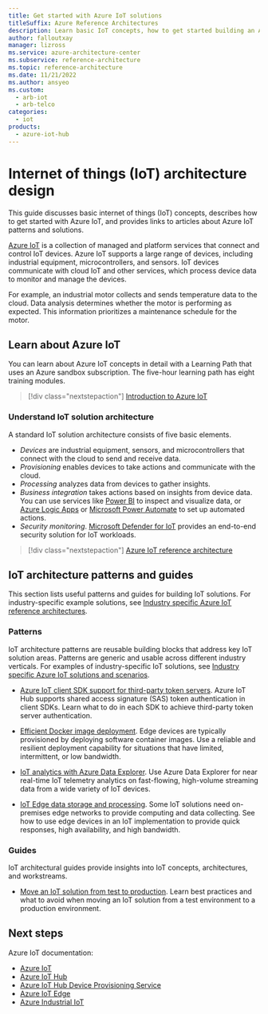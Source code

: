 ```yaml
---
title: Get started with Azure IoT solutions
titleSuffix: Azure Reference Architectures
description: Learn basic IoT concepts, how to get started building an Azure IoT solution, and how to optimize an IoT solution for production.
author: falloutxay
manager: lizross
ms.service: azure-architecture-center
ms.subservice: reference-architecture
ms.topic: reference-architecture
ms.date: 11/21/2022
ms.author: ansyeo
ms.custom:
  - arb-iot
  - arb-telco
categories:
  - iot
products:
  - azure-iot-hub
---
```


# Internet of things (IoT) architecture design

This guide discusses basic internet of things (IoT) concepts, describes how to get started with Azure IoT, and provides links to articles about Azure IoT patterns and solutions.

[Azure IoT](https://azure.microsoft.com/overview/iot) is a collection of managed and platform services that connect and control IoT devices. Azure IoT supports a large range of devices, including industrial equipment, microcontrollers, and sensors. IoT devices communicate with cloud IoT and other services, which process device data to monitor and manage the devices.

For example, an industrial motor collects and sends temperature data to the cloud. Data analysis determines whether the motor is performing as expected. This information prioritizes a maintenance schedule for the motor.

## Learn about Azure IoT

You can learn about Azure IoT concepts in detail with a Learning Path that uses an Azure sandbox subscription. The five-hour learning path has eight training modules.

> [!div class="nextstepaction"]
> [Introduction to Azure IoT](/training/paths/introduction-to-azure-iot)

### Understand IoT solution architecture

A standard IoT solution architecture consists of five basic elements.

- *Devices* are industrial equipment, sensors, and microcontrollers that connect with the cloud to send and receive data.
- *Provisioning* enables devices to take actions and communicate with the cloud.
- *Processing* analyzes data from devices to gather insights.
- *Business integration* takes actions based on insights from device data. You can use services like [Power BI](https://powerbi.microsoft.com) to inspect and visualize data, or [Azure Logic Apps](https://azure.microsoft.com/services/logic-apps) or [Microsoft Power Automate](https://powerautomate.microsoft.com) to set up automated actions.
- *Security monitoring*. [Microsoft Defender for IoT](https://azure.microsoft.com/services/iot-defender) provides an end-to-end security solution for IoT workloads.

> [!div class="nextstepaction"]
> [Azure IoT reference architecture](../iot.yml)

## IoT architecture patterns and guides

This section lists useful patterns and guides for building IoT solutions. For industry-specific example solutions, see [Industry specific Azure IoT reference architectures](industry-iot-hub-page.md).

### Patterns

IoT architecture patterns are reusable building blocks that address key IoT solution areas. Patterns are generic and usable across different industry verticals. For examples of industry-specific IoT solutions, see [Industry specific Azure IoT solutions and scenarios](industry-iot-hub-page.md).

- [Azure IoT client SDK support for third-party token servers](../../guide/iot/azure-iot-client-sdk-support.yml). Azure IoT Hub supports shared access signature (SAS) token authentication in client SDKs. Learn what to do in each SDK to achieve third-party token server authentication.

- [Efficient Docker image deployment](../../example-scenario/iot/efficient-docker-image-deployment.yml). Edge devices are typically provisioned by deploying software container images. Use a reliable and resilient deployment capability for situations that have limited, intermittent, or low bandwidth.

- [IoT analytics with Azure Data Explorer](../../solution-ideas/articles/iot-azure-data-explorer.yml). Use Azure Data Explorer for near real-time IoT telemetry analytics on fast-flowing, high-volume streaming data from a wide variety of IoT devices.

- [IoT Edge data storage and processing](../../solution-ideas/articles/data-storage-edge.yml). Some IoT solutions need on-premises edge networks to provide computing and data collecting. See how to use edge devices in an IoT implementation to provide quick responses, high availability, and high bandwidth.

### Guides

IoT architectural guides provide insights into IoT concepts, architectures, and workstreams.

- [Move an IoT solution from test to production](../../example-scenario/iot/iot-move-to-production.yml). Learn best practices and what to avoid when moving an IoT solution from a test environment to a production environment.

## Next steps

Azure IoT documentation:

- [Azure IoT](/azure/iot-fundamentals)
- [Azure IoT Hub](/azure/iot-hub)
- [Azure IoT Hub Device Provisioning Service](/azure/iot-dps)
- [Azure IoT Edge](/azure/iot-edge)
- [Azure Industrial IoT](/azure/industrial-iot)
